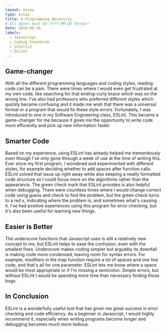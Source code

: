```yaml
---
layout: essay
type: essay
title: A Programming Necessity
# All dates must be YYYY-MM-DD format!
date: 2019-09-26
labels:
  - Javascript
  - Coding Standards
  - intelliJ
  - ESLint
---
```


## Game-changer

With all the different programming languages and coding styles, reading code can be a pain. There were times where I would even get frustrated at my own code, like searching for that ending-curly brace which was on the wrong line. I've also had professors who preferred different styles which quickly became confusing and it made me wish that there was a universal format or a program that would fix these style errors. Fortunately, I was introduced to one in my Software Engineering class, ESLint. This became a game-changer for me because it gives me the opportunity to write code more efficiently and pick up new information faster.

## Smarter Code

Based on my experience, using ESLint has already helped me tremendously even though I've only gone through a week of use at the time of writing this. Ever since my first program, I wondered and experimented with different styles, for example deciding whether to add spaces after function calls. ESLint solved that issue up right away while also keeping a neatly formatted code structure so I could focus more on the algorithms rather than the appearance. The green check mark that ESLint provides is also helpful when debugging. There were countless times where I would change correct code using guess and check to find the problem, but the green check turns to a red x, indicating where the problem is, and sometimes what's causing it. I've had positive experiences using this program for error checking, but it's also been useful for learning new things.

## Easier is Better

The underscore functions that Javascript uses is still a relatively new concept to me, but ESLint helps to ease the confusion, even with the smallest fixes. Underscore makes coding simpler but arguably its downfall is making code more condensed, leaving room for syntax errors. For example, modifiers in the map function require a lot of spaces and one line code, and that's all for one parameter. ESLint lets me know where a space would be most appropriate or if I'm missing a semicolon. Simple errors, but without ESLint I would be spending more time than necessary finding those bugs.

## In Conclusion

ESLint is a wonderfully useful tool that has given me great success in error checking and code efficiency. As a beginner in Javascript, I would highly recommend it, especially when writing programs become longer and debugging becomes much more tedious.

